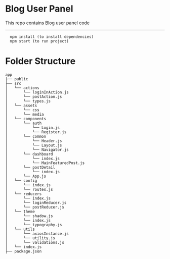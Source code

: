 # Blog User Panel

This repo contains Blog user panel code

---

      npm install (to install dependencies)
      npm start (to run project)

# Folder Structure

```
app
├── public
├── src
│   └── actions
│       └── loginInAction.js
│       └── postAction.js
│       └── types.js
│   └── assets
│       └── css
│       └── media
│   └── components
│       └── auth
│           └── Login.js
│           └── Register.js
│       └── common
│           └── Header.js
│           └── Layout.js
│           └── Navigator.js
│       └── dashboard
│           └── index.js
│           └── MainFeaturedPost.js
│       └── postDetail
│           └── index.js
│       └── App.js
│   └── config
│       └── index.js
│       └── routes.js
│   └── reducers
│       └── index.js
│       └── loginReducer.js
│       └── postReducer.js
│   └── theme
│       └── shadow.js
│       └── index.js
│       └── typography.js
│   └── utils
│       └── axiosInstance.js
│       └── utility.js
│       └── validations.js
│   └── index.js
├── package.json
```
